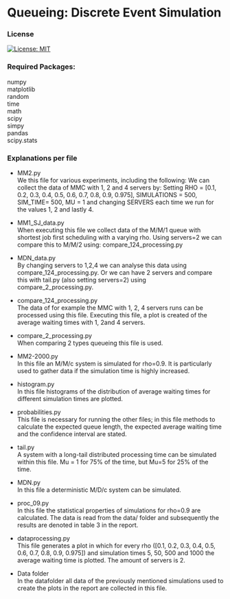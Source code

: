 # Queueing: Discrete Event Simulation

### License

[![License: MIT](https://img.shields.io/badge/License-MIT-yellow.svg)](https://opensource.org/licenses/MIT)

### Required Packages:
numpy<br>
matplotlib<br>
random<br>
time<br>
math<br>
scipy<br>
simpy<br>
pandas<br>
scipy.stats<br>


### Explanations per file

- MM2.py<br>
We this file for various experiments, including the following:
We can collect the data of MMC with 1, 2 and 4 servers by:
Setting RHO = [0.1, 0.2, 0.3, 0.4, 0.5, 0.6, 0.7, 0.8, 0.9, 0.975], SIMULATIONS = 500, SIM_TIME= 500, MU = 1 and changing SERVERS each time we run for the values 1, 2 and lastly 4.<br>


- MM1_SJ_data.py<br> 
When executing this file we collect data of the M/M/1 queue with shortest job first scheduling with a varying rho. Using servers=2 we can compare this to M/M/2 using:  compare_124_processing.py 

- MDN_data.py<br> 
By changing servers to 1,2,4 we can analyse this data using compare_124_processing.py. Or we can have 2 servers and compare this with tail.py (also setting servers=2) using compare_2_processing.py.

- compare_124_processing.py<br>
The data of for example the MMC with 1, 2, 4 servers runs can be processed using this file. Executing this file, a plot is created of the average waiting times with 1, 2and 4 servers. 

- compare_2_processing.py<br> 
When comparing 2 types queueing this file is used. 

- MM2-2000.py<br> 
In this file an M/M/c system is simulated for rho=0.9. It is particularly used to gather data if the simulation time is highly increased.

- histogram.py<br> 
In this file histograms of the distribution of average waiting times for different simulation times are plotted.

- probabilities.py<br> 
This file is necessary for running the other files; in this file methods to calculate the expected queue length, the expected average waiting time and the confidence interval are stated.

- tail.py<br> 
A system with a long-tail distributed processing time can be simulated within this file. Mu = 1 for 75% of the time, but Mu=5 for 25% of the time.

- MDN.py<br> 
In this file a deterministic M/D/c system can be simulated.

- proc_09.py<br> 
In this file the statistical properties of simulations for rho=0.9 are calculated. The data is read from the data/ folder and subsequently the results are denoted in table 3 in the report.

- dataprocessing.py<br> 
This file generates a plot in which for every rho ([0.1, 0.2, 0.3, 0.4, 0.5, 0.6, 0.7, 0.8, 0.9, 0.975]) and simulation times 5, 50, 500 and 1000 the average waiting time is plotted. The amount of servers is 2.

- Data folder<br>
In the datafolder all data of the previously mentioned simulations used to create the plots in the report are collected in this file. 
